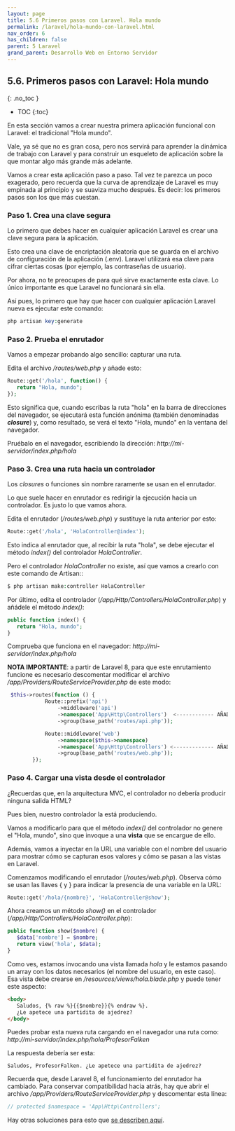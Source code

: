 ```yaml
---
layout: page
title: 5.6 Primeros pasos con Laravel. Hola mundo
permalink: /laravel/hola-mundo-con-laravel.html
nav_order: 6
has_children: false
parent: 5 Laravel
grand_parent: Desarrollo Web en Entorno Servidor
---
```


## 5.6. Primeros pasos con Laravel: Hola mundo
{: .no_toc }

- TOC
{:toc}

En esta sección vamos a crear nuestra primera aplicación funcional con Laravel: el tradicional "Hola mundo".

Vale, ya sé que no es gran cosa, pero nos servirá para aprender la dinámica de trabajo con Laravel y para construir un esqueleto de aplicación sobre la que montar algo más grande más adelante.

Vamos a crear esta aplicación paso a paso. Tal vez te parezca un poco exagerado, pero recuerda que la curva de aprendizaje de Laravel es muy empinada al principio y se suaviza mucho después. Es decir: los primeros pasos son los que más cuestan.

### Paso 1. Crea una clave segura

Lo primero que debes hacer en cualquier aplicación Laravel es crear una clave segura para la aplicación.

Esto crea una clave de encriptación aleatoria que se guarda en el archivo de configuración de la aplicación (.env). Laravel utilizará esa clave para cifrar ciertas cosas (por ejemplo, las contraseñas de usuario). 

Por ahora, no te preocupes de para qué sirve exactamente esta clave. Lo único importante es que Laravel no funcionará sin ella.

Así pues, lo primero que hay que hacer con cualquier aplicación Laravel nueva es ejecutar este comando:

```php
php artisan key:generate
```

### Paso 2. Prueba el enrutador

Vamos a empezar probando algo sencillo: capturar una ruta. 

Edita el archivo */routes/web.php* y añade esto:

```php
Route::get('/hola', function() {
   return "Hola, mundo";
});
```

Esto significa que, cuando escribas la ruta "hola" en la barra de direcciones del navegador, se ejecutará esta función anónima (también denominadas ***closure***) y, como resultado, se verá el texto "Hola, mundo" en la ventana del navegador.

Pruébalo en el navegador, escribiendo la dirección: *http://mi-servidor/index.php/hola*

### Paso 3. Crea una ruta hacia un controlador

Los *closures* o funciones sin nombre raramente se usan en el enrutador.

Lo que suele hacer en enrutador es redirigir la ejecución hacia un controlador. Es justo lo que vamos ahora.

Edita el enrutador (*/routes/web.php*) y sustituye la ruta anterior por esto:

```php
Route::get('/hola', 'HolaController@index');
```

Esto indica al enrutador que, al recibir la ruta "hola", se debe ejecutar el método *index()* del controlador *HolaController*.

Pero el controlador *HolaController* no existe, así que vamos a crearlo con este comando de Artisan::

```php
$ php artisan make:controller HolaController
```

Por último, edita el controlador (*/app/Http/Controllers/HolaController.php*) y añádele el método *index()*:

```php
public function index() {
   return "Hola, mundo";
}
```

Comprueba que funciona en el navegador: *http://mi-servidor/index.php/hola*

**NOTA IMPORTANTE**: a partir de Laravel 8, para que este enrutamiento funcione es necesario descomentar modificar el archivo */app/Providers/RouteServiceProvider.php* de este modo:

```php
 $this->routes(function () {
            Route::prefix('api')
                ->middleware('api')
                ->namespace('App\Http\Controllers')  <------------ AÑADE ESTO
                ->group(base_path('routes/api.php'));

            Route::middleware('web')
                ->namespace($this->namespace)
                ->namespace('App\Http\Controllers') <------------- AÑADE ESTO
                ->group(base_path('routes/web.php'));
        });
```

### Paso 4. Cargar una vista desde el controlador

¿Recuerdas que, en la arquitectura MVC, el controlador no debería producir ninguna salida HTML?

Pues bien, nuestro controlador la está produciendo.

Vamos a modificarlo para que el método *index()* del controlador no genere el "Hola, mundo", sino que invoque a una **vista** que se encargue de ello.

Además, vamos a inyectar en la URL una variable con el nombre del usuario para mostrar cómo se capturan esos valores y cómo se pasan a las vistas en Laravel.

Comenzamos modificando el enrutador (*/routes/web.php*). Observa cómo se usan las llaves { y } para indicar la presencia de una variable en la URL:

```php
Route::get('/hola/{nombre}', 'HolaController@show');
```

Ahora creamos un método *show()* en el controlador (*/app/Http/Controllers/HolaController.php*):

```php
public function show($nombre) {
   $data['nombre'] = $nombre;
   return view('hola', $data);
}
```

Como ves, estamos invocando una vista llamada *hola* y le estamos pasando un array con los datos necesarios (el nombre del usuario, en este caso). Esa vista debe crearse en */resources/views/hola.blade.php* y puede tener este aspecto:

```html
<body>
   Saludos, {% raw %}{{$nombre}}{% endraw %}.
   ¿Le apetece una partidita de ajedrez?
</body>
```

Puedes probar esta nueva ruta cargando en el navegador una ruta como: *http://mi-servidor/index.php/hola/ProfesorFalken*

La respuesta debería ser esta:

```
Saludos, ProfesorFalken. ¿Le apetece una partidita de ajedrez?
```

Recuerda que, desde Laravel 8, el funcionamiento del enrutador ha cambiado. Para conservar compatibilidad hacia atrás, hay que abrir el archivo */app/Providers/RouteServiceProvider.php* y descomentar esta línea:

```php
// protected $namespace = 'App\Http\Controllers';
```

Hay otras soluciones para esto que [se describen aquí](https://litvinjuan.medium.com/how-to-fix-target-class-does-not-exist-in-laravel-8-f9e28b79f8b4).


